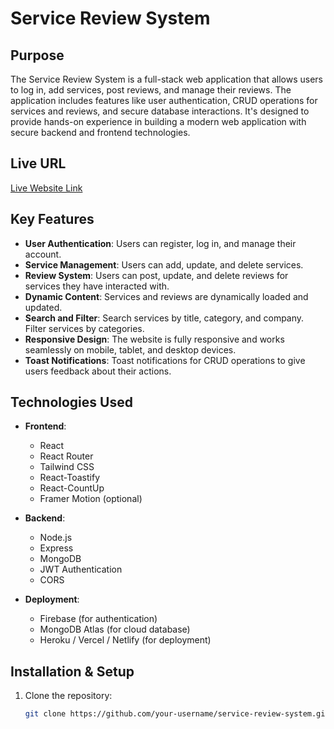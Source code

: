 # Service Review System

## Purpose
The Service Review System is a full-stack web application that allows users to log in, add services, post reviews, and manage their reviews. The application includes features like user authentication, CRUD operations for services and reviews, and secure database interactions. It's designed to provide hands-on experience in building a modern web application with secure backend and frontend technologies.

## Live URL
[Live Website Link](https://your-live-website-url.com)

## Key Features
- **User Authentication**: Users can register, log in, and manage their account.
- **Service Management**: Users can add, update, and delete services.
- **Review System**: Users can post, update, and delete reviews for services they have interacted with.
- **Dynamic Content**: Services and reviews are dynamically loaded and updated.
- **Search and Filter**: Search services by title, category, and company. Filter services by categories.
- **Responsive Design**: The website is fully responsive and works seamlessly on mobile, tablet, and desktop devices.
- **Toast Notifications**: Toast notifications for CRUD operations to give users feedback about their actions.

## Technologies Used
- **Frontend**:
  - React
  - React Router
  - Tailwind CSS
  - React-Toastify
  - React-CountUp
  - Framer Motion (optional)
  
- **Backend**:
  - Node.js
  - Express
  - MongoDB
  - JWT Authentication
  - CORS
  
- **Deployment**:
  - Firebase (for authentication)
  - MongoDB Atlas (for cloud database)
  - Heroku / Vercel / Netlify (for deployment)

## Installation & Setup

1. Clone the repository:
   ```bash
   git clone https://github.com/your-username/service-review-system.git
